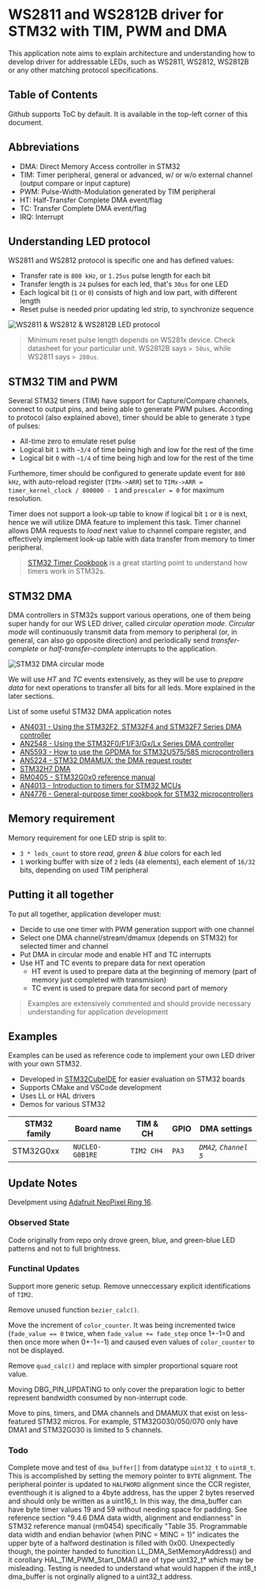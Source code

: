# WS2811 and WS2812B driver for STM32 with TIM, PWM and DMA

This application note aims to explain architecture and understanding how to develop driver for addressable LEDs, such as WS2811, WS2812, WS2812B or any other matching protocol specifications.

## Table of Contents

Github supports ToC by default. It is available in the top-left corner of this document.

## Abbreviations

- DMA: Direct Memory Access controller in STM32
- TIM: Timer peripheral, general or advanced, w/ or w/o external channel (output compare or input capture)
- PWM: Pulse-Width-Modulation generated by TIM peripheral
- HT: Half-Transfer Complete DMA event/flag
- TC: Transfer Complete DMA event/flag
- IRQ: Interrupt

## Understanding LED protocol

WS2811 and WS2812 protocol is specific one and has defined values:

- Transfer rate is `800 kHz`, or `1.25us` pulse length for each bit
- Transfer length is `24` pulses for each led, that's `30us` for one LED
- Each logical bit (`1` or `0`) consists of high and low part, with different length
- Reset pulse is needed prior updating led strip, to synchronize sequence

![WS2811 & WS2812 & WS2812B LED protocol](https://raw.githubusercontent.com/MaJerle/stm32-ws2812b-tim-pwm-dma/master/docs/ws-protocol.svg?sanitize=true)

> Minimum reset pulse length depends on WS281x device. Check datasheet for your particular unit. WS2812B says `> 50us`, while WS2811 says `> 280us`.

## STM32 TIM and PWM

Several STM32 timers (TIM) have support for Capture/Compare channels, connect to output pins, and being able to generate PWM pulses.
According to protocol (also explained above), timer should be able to generate `3` type of pulses:

- All-time zero to emulate reset pulse
- Logical bit `1` with `~3/4` of time being high and low for the rest of the time
- Logical bit `0` with `~1/4` of time being high and low for the rest of the time

Furthemore, timer should be configured to generate update event for `800 kHz`, with auto-reload register (`TIMx->ARR`) set to `TIMx->ARR = timer_kernel_clock / 800000 - 1` and `prescaler = 0` for maximum resolution.

Timer does not support a look-up table to know if logical bit `1` or `0` is next, hence we will utilize DMA feature to implement this task.
Timer channel allows DMA requests to *load* next value to channel compare register, and effectively implement look-up table with data transfer from memory to timer peripheral.

> [STM32 Timer Cookbook](https://www.st.com/resource/en/application_note/dm00236305-generalpurpose-timer-cookbook-for-stm32-microcontrollers-stmicroelectronics.pdf) is a great starting point to understand how timers work in STM32s.

## STM32 DMA

DMA controllers in STM32s support various operations, one of them being super handy for our WS LED driver, called *circular operation mode*.
*Circular mode* will continuously transmit data from memory to peripheral (or, in general, can also go opposite direction) and periodically send *transfer-complete* or *half-transfer-complete* interrupts to the application.

![STM32 DMA circular mode](https://raw.githubusercontent.com/MaJerle/stm32-ws2812b-tim-pwm-dma/master/docs/stm32-dma-circular.svg?sanitize=true)

We will use *HT* and *TC* events extensively, as they will be use to *prepare data* for next operations to transfer all bits for all leds.
More explained in the later sections.

List of some useful STM32 DMA application notes

- [AN4031 - Using the STM32F2, STM32F4 and STM32F7 Series DMA controller](https://www.st.com/resource/en/application_note/dm00046011-using-the-stm32f2-stm32f4-and-stm32f7-series-dma-controller-stmicroelectronics.pdf)
- [AN2548 - Using the STM32F0/F1/F3/Gx/Lx Series DMA controller
](https://www.st.com/resource/en/application_note/an2548-using-the-stm32f0f1f3gxlx-series-dma-controller-stmicroelectronics.pdf)
- [AN5593 - How to use the GPDMA for STM32U575/585 microcontrollers](https://www.st.com/resource/en/application_note/an5593-how-to-use-the-gpdma-for-stm32u575585-microcontrollers-stmicroelectronics.pdf)
- [AN5224 - STM32 DMAMUX: the DMA request router](https://www.st.com/resource/en/application_note/an5224-stm32-dmamux-the-dma-request-router-stmicroelectronics.pdf)
- [STM32H7 DMA](https://www.st.com/content/ccc/resource/training/technical/product_training/group0/86/28/2f/08/4d/ad/49/61/STM32H7-System-Direct_memory_access_controller_DMA/files/STM32H7-System-Direct_memory_access_controller_DMA.pdf/_jcr_content/translations/en.STM32H7-System-Direct_memory_access_controller_DMA.pdf)
- [RM0405 - STM32G0x0 reference manual](https://www.st.com/resource/en/reference_manual/rm0454-stm32g0x0-advanced-armbased-32bit-mcus-stmicroelectronics.pdf)
- [AN4013 - Introduction to timers for STM32 MCUs](https://www.st.com/resource/en/application_note/an4013-introduction-to-timers-for-stm32-mcus-stmicroelectronics.pdf)
- [AN4776 - General-purpose timer cookbook for STM32 microcontrollers](https://www.st.com/resource/en/application_note/an4776-generalpurpose-timer-cookbook-for-stm32-microcontrollers-stmicroelectronics.pdf)

## Memory requirement

Memory requirement for one LED strip is split to:

- `3 * leds_count` to store *read, green & blue* colors for each led
- `1` working buffer with size of `2` leds (`48` elements), each element of `16/32` bits, depending on used TIM peripheral

## Putting it all together

To put all together, application developer must:

- Decide to use one timer with PWM generation support with one channel
- Select one DMA channel/stream/dmamux (depends on STM32) for selected timer and channel
- Put DMA in circular mode and enable HT and TC interrupts
- Use HT and TC events to prepare data for next operation
  - HT event is used to prepare data at the beginning of memory (part of memory just completed with transmision)
  - TC event is used to prepare data for second part of memory

> Examples are extensively commented and should provide necessary understanding for application development

## Examples

Examples can be used as reference code to implement your own LED driver with your own STM32.

- Developed in [STM32CubeIDE](https://www.st.com/en/development-tools/stm32cubeide.html) for easier evaluation on STM32 boards
- Supports CMake and VSCode development
- Uses LL or HAL drivers
- Demos for various STM32

| STM32 family | Board name        | TIM & CH   | GPIO   | DMA settings                    |
|--------------|-------------------|------------|--------|---------------------------------|
| STM32G0xx    | `NUCLEO-G0B1RE`   | `TIM2 CH4` | `PA3`  | *`DMA2`, `Channel 5`*           |

## Update Notes

Develpment using [Adafruit NeoPixel Ring 16](https://www.adafruit.com/product/1463).

### Observed State

Code originally from repo only drove green, blue, and green-blue LED patterns and not to full brightness.

### Functinal Updates

Support more generic setup.  Remove unneccessary explicit identifications of `TIM2`.

Remove unused function `bezier_calc()`.

Move the increment of `color_counter`.  It was being incremented twice (`fade_value == 0` twice, when `fade_value += fade_step` once 1+-1=0 and then once more when 0+-1=-1) and caused even values of `color_counter` to not be displayed.

Remove `quad_calc()` and replace with simpler proportional square root value.

Moving DBG_PIN_UPDATING to only cover the preparation logic to better represent bandwidth consumed by non-interrupt code.

Move to pins, timers, and DMA channels and DMAMUX that exist on less-featured STM32 micros.  For example, STM32G030/050/070 only have DMA1 and STM32G030 is limited to 5 channels.

### Todo

Complete move and test of `dma_buffer[]` from datatype `uint32_t` to `uint8_t`.  This is accomplished by setting the memory pointer to `BYTE` alignment.  The peripheral pointer is updated to `HALFWORD` alignment since the CCR register, eventhough it is aligned to a 4byte address, has the upper 2 bytes reserved and should only be written as a uint16_t.  In this way, the dma_buffer can have byte timer values 19 and 59 without needing space for padding.  See reference section "9.4.6 DMA data width, alignment and endianness" in STM32 reference manual (rm0454) specifically "Table 35. Programmable data width and endian behavior (when PINC = MINC = 1)" indicates the upper byte of a halfword destination is filled with 0x00.  Unexpectedly though, the pointer handed to funcition LL_DMA_SetMemoryAddress() and it corollary HAL_TIM_PWM_Start_DMA() are of type uint32_t* which may be misleading.  Testing is needed to understand what would happen if the int8_t dma_buffer is not orginally aligned to a uint32_t address.
